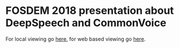 # FOSDEM 2018 presentation about DeepSpeech and CommonVoice
For local viewing go [here](index.html), for web based viewing go [here](https://tilmankamp.github.io/FOSDEM2018/).